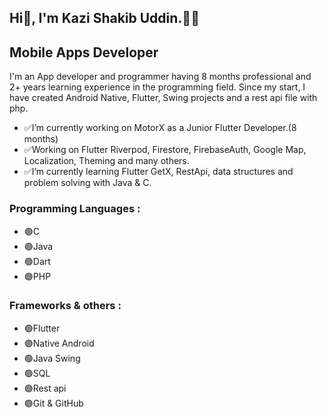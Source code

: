 ## Hi👋, I'm Kazi Shakib Uddin.👨‍💻
## **Mobile Apps Developer**
I'm an App developer and programmer having 8 months professional and 2+ years learning experience in the programming field. 
Since my start, I have created Android Native, Flutter, Swing projects and a rest api file with php.
- ✅I’m currently working on MotorX as a Junior Flutter Developer.(8 months)
- ✅Working on Flutter Riverpod, Firestore, FirebaseAuth, Google Map, Localization, Theming and many others.
- ✅I’m currently learning Flutter GetX, RestApi, data structures and problem solving with Java & C.
### Programming Languages :
- 🟢C
- 🟢Java
- 🟢Dart
- 🟢PHP

### Frameworks & others :
- 🟢Flutter
- 🟢Native Android
- 🟢Java Swing
- 🟢SQL
- 🟢Rest api
- 🟢Git & GitHub


